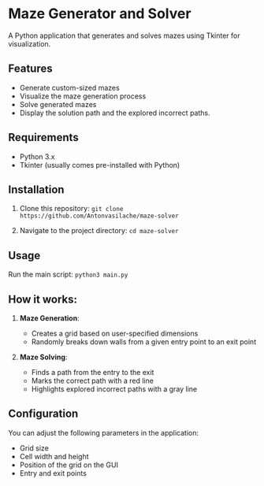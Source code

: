 # Maze Generator and Solver

A Python application that generates and solves mazes using Tkinter for visualization.

## Features

- Generate custom-sized mazes
- Visualize the maze generation process
- Solve generated mazes
- Display the solution path and the explored incorrect paths.

## Requirements

- Python 3.x
- Tkinter (usually comes pre-installed with Python)

## Installation

1. Clone this repository:
   `git clone https://github.com/Antonvasilache/maze-solver`

3. Navigate to the project directory:
   `cd maze-solver`

## Usage

Run the main script:
`python3 main.py`

## How it works:
1. **Maze Generation**: 
   - Creates a grid based on user-specified dimensions
   - Randomly breaks down walls from a given entry point to an exit point

2. **Maze Solving**:
   - Finds a path from the entry to the exit
   - Marks the correct path with a red line
   - Highlights explored incorrect paths with a gray line

## Configuration

You can adjust the following parameters in the application:
- Grid size
- Cell width and height
- Position of the grid on the GUI
- Entry and exit points
